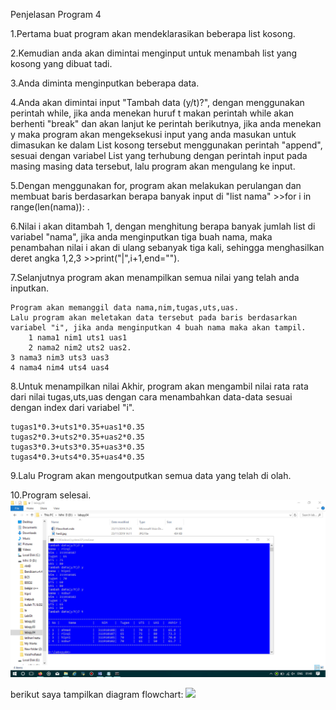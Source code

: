 Penjelasan Program 4

1.Pertama buat program akan mendeklarasikan beberapa list kosong.

2.Kemudian anda akan dimintai menginput untuk menambah list yang kosong yang dibuat tadi.

3.Anda diminta menginputkan beberapa data.

4.Anda akan dimintai input "Tambah data (y/t)?", dengan menggunakan perintah while, jika anda menekan huruf t makan perintah while akan berhenti "break" dan akan lanjut ke perintah berikutnya, jika anda menekan y maka program akan mengeksekusi input yang anda masukan untuk dimasukan ke dalam List kosong tersebut menggunakan perintah "append", sesuai dengan variabel List yang terhubung dengan perintah input pada masing masing data tersebut, lalu program akan mengulang ke input.

5.Dengan menggunakan for, program akan melakukan perulangan dan membuat baris berdasarkan berapa banyak input di "list nama" >>for i in range(len(nama)): .

6.Nilai i akan ditambah 1, dengan menghitung berapa banyak jumlah list di variabel "nama", jika anda menginputkan tiga buah nama, maka penambahan nilai i akan di ulang sebanyak tiga kali, sehingga menghasilkan deret angka 1,2,3 >>print("|",i+1,end="").

7.Selanjutnya program akan menampilkan semua nilai yang telah anda inputkan.

    Program akan memanggil data nama,nim,tugas,uts,uas.
    Lalu program akan meletakan data tersebut pada baris berdasarkan variabel "i", jika anda menginputkan 4 buah nama maka akan tampil.
        1 nama1 nim1 uts1 uas1
        2 nama2 nim2 uts2 uas2.
	3 nama3 nim3 uts3 uas3
	4 nama4 nim4 uts4 uas4

8.Untuk menampilkan nilai Akhir, program akan mengambil nilai rata rata dari nilai tugas,uts,uas dengan cara menambahkan data-data sesuai dengan index dari variabel "i".

    tugas1*0.3+uts1*0.35+uas1*0.35
    tugas2*0.3+uts2*0.35+uas2*0.35		
    tugas3*0.3+uts3*0.35+uas3*0.35
    tugas4*0.3+uts4*0.35+uas4*0.35

9.Lalu Program akan mengoutputkan semua data yang telah di olah.

10.Program selesai.
![](hasil.jpg)

berikut saya tampilkan diagram flowchart:
![](Flowchart.vsdx)
